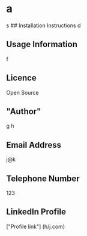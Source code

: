 # a 
s ## Installation Instructions 
 d 
 ## Usage Information 
 f 
 ## Licence 
 Open Source 
 ## "Author" 
 g h 
## Email Address 
 j@k 
 ## Telephone Number 
 123 
 ## LinkedIn Profile 
 ["Profile link"] (h/j.com) 
 